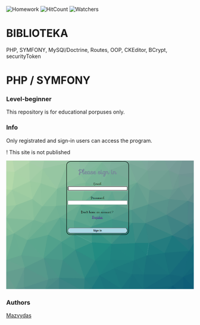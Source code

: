 ![Homework](https://img.shields.io/badge/PHP-symfony-blue)
![HitCount](http://hits.dwyl.com/Slashass/biblioteka_symfony.svg)
![Watchers](https://img.shields.io/github/watchers/Slashass/biblioteka_symfony?style=social)

# BIBLIOTEKA
PHP, SYMFONY, MySQl/Doctrine, Routes, OOP, CKEditor, BCrypt, securityToken

# PHP / SYMFONY
### Level-beginner

This repository is for educational porpuses only. 

### Info

Only registrated and sign-in users can access the program.

! This site is not published 

<img width="550" alt="Capture" src="public/assets/foto/scrshot.png">

### Authors
[Mazvydas](https://github.com/Slashass)